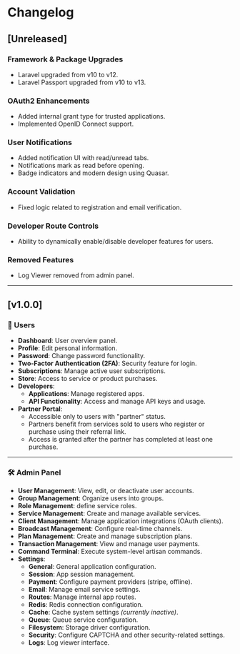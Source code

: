 # Changelog

## [Unreleased]

### Framework & Package Upgrades

-   Laravel upgraded from v10 to v12.
-   Laravel Passport upgraded from v10 to v13.

### OAuth2 Enhancements

-   Added internal grant type for trusted applications.
-   Implemented OpenID Connect support.

### User Notifications

-   Added notification UI with read/unread tabs.
-   Notifications mark as read before opening.
-   Badge indicators and modern design using Quasar.

### Account Validation

-   Fixed logic related to registration and email verification.

### Developer Route Controls

-   Ability to dynamically enable/disable developer features for users.

### Removed Features

-   Log Viewer removed from admin panel.

---

## [v1.0.0]

### 👤 Users

-   **Dashboard**: User overview panel.
-   **Profile**: Edit personal information.
-   **Password**: Change password functionality.
-   **Two-Factor Authentication (2FA)**: Security feature for login.
-   **Subscriptions**: Manage active user subscriptions.
-   **Store**: Access to service or product purchases.
-   **Developers**:
    -   **Applications**: Manage registered apps.
    -   **API Functionality**: Access and manage API keys and usage.
-   **Partner Portal**:
    -   Accessible only to users with "partner" status.
    -   Partners benefit from services sold to users who register or purchase using their referral link.
    -   Access is granted after the partner has completed at least one purchase.

---

### 🛠️ Admin Panel

-   **User Management**: View, edit, or deactivate user accounts.
-   **Group Management**: Organize users into groups.
-   **Role Management**: define service roles.
-   **Service Management**: Create and manage available services.
-   **Client Management**: Manage application integrations (OAuth clients).
-   **Broadcast Management**: Configure real-time channels.
-   **Plan Management**: Create and manage subscription plans.
-   **Transaction Management**: View and manage user payments.
-   **Command Terminal**: Execute system-level artisan commands.
-   **Settings**:
    -   **General**: General application configuration.
    -   **Session**: App session management.
    -   **Payment**: Configure payment providers (stripe, offline).
    -   **Email**: Manage email service settings.
    -   **Routes**: Manage internal app routes.
    -   **Redis**: Redis connection configuration.
    -   **Cache**: Cache system settings _(currently inactive)_.
    -   **Queue**: Queue service configuration.
    -   **Filesystem**: Storage driver configuration.
    -   **Security**: Configure CAPTCHA and other security-related settings.
    -   **Logs**: Log viewer interface.
